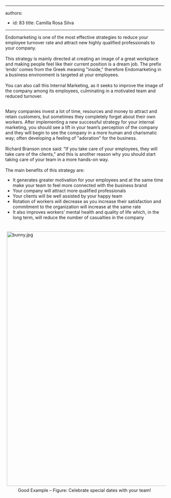 

---
authors:
  - id: 83
    title: Camilla Rosa Silva
---




<span class='intro'> <div>Endomarketing is one of the most effective strategies to reduce your employee turnover rate and attract new highly qualified professionals to your company. <br></div><div><br></div><div>This strategy is mainly directed at creating an image of a great workplace and making people feel like their current position is a dream job. The prefix ‘endo’ comes from the Greek meaning &quot;inside,&quot; therefore Endomarketing in a business environment is targeted at your employees. <br></div><div><br></div><div>You can also call this Internal Marketing, as it seeks to improve the image of the company among its employees, culminating in a motivated team and reduced turnover.</div><div><br></div> </span>

<div>Many companies invest a lot of time, resources and money to attract and retain customers, but sometimes they completely forget about their own workers. After implementing a new successful strategy for your internal marketing, you should see a lift in your team’s perception of the company and they will begin to see the company in a more human and charismatic way; often developing a feeling of &quot;adoration&quot; for the business.</div><div>
   <br>
</div><div>Richard Branson once said&#58; &quot;If you take care of your employees, they will take care of the clients,&quot; and this is another&#160;reason why you should start taking care of your team in a more hands-on way. 
   <br></div><div>
   <br>
</div><div>The main benefits of this strategy are&#58;</div><ul><li>It generates greater motivation for your employees and at the same time make your team to feel more connected with the business brand</li><li>Your company will attract more qualified professionals</li><li>Your clients will be well assisted by your happy team</li><li>Rotation of workers will decrease as you increase their satisfaction and commitment to the organization will increase at the same rate</li><li>It also improves workers’ mental health and quality of life which, in the long term, will reduce the number of casualties in the company<br></li></ul><div>
   ​</div><div><img src="/SiteAssets/do-you-have-an-endomarketing-strategy-in-your-company/bunny.jpg" alt="bunny.jpg" style="margin&#58;5px;width&#58;808px;" />
   <br>
</div><dd class="ssw15-rteElement-FigureGood">
Good Example – Figure&#58; Celebrate special dates with your team!<br><br></dd>


